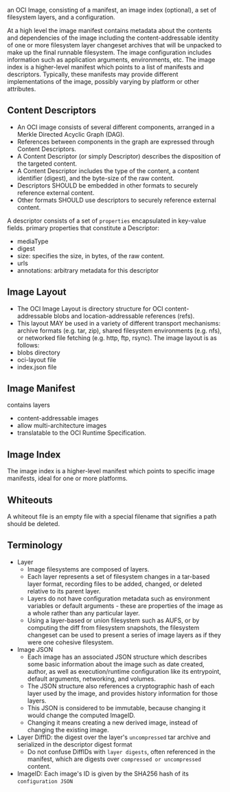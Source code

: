 an OCI Image, consisting of a manifest, an image index (optional), a set of filesystem layers, and a configuration.

At a high level the image manifest contains metadata about the contents and dependencies of the image including the content-addressable identity of one or more filesystem layer changeset archives that will be unpacked to make up the final runnable filesystem.
The image configuration includes information such as application arguments, environments, etc.
The image index is a higher-level manifest which points to a list of manifests and descriptors. Typically, these manifests may provide different implementations of the image, possibly varying by platform or other attributes.

## Content Descriptors
- An OCI image consists of several different components, arranged in a Merkle Directed Acyclic Graph (DAG).
- References between components in the graph are expressed through Content Descriptors.
- A Content Descriptor (or simply Descriptor) describes the disposition of the targeted content.
- A Content Descriptor includes the type of the content, a content identifier (digest), and the byte-size of the raw content.
- Descriptors SHOULD be embedded in other formats to securely reference external content.
- Other formats SHOULD use descriptors to securely reference external content.

A descriptor consists of a set of `properties` encapsulated in key-value fields. primary properties that constitute a Descriptor:
- mediaType
- digest
- size: specifies the size, in bytes, of the raw content.
- urls
- annotations: arbitrary metadata for this descriptor
## Image Layout
- The OCI Image Layout is directory structure for OCI content-addressable blobs and location-addressable references (refs).
- This layout MAY be used in a variety of different transport mechanisms: archive formats (e.g. tar, zip), shared filesystem environments (e.g. nfs), or networked file fetching (e.g. http, ftp, rsync).
The image layout is as follows:
- blobs directory
- oci-layout file
- index.json file
## Image Manifest
contains layers
- content-addressable images
- allow multi-architecture images
- translatable to the OCI Runtime Specification.
## Image Index
The image index is a higher-level manifest which points to specific image manifests, ideal for one or more platforms. 

## Whiteouts
A whiteout file is an empty file with a special filename that signifies a path should be deleted.
## Terminology
- Layer
    - Image filesystems are composed of layers.
    - Each layer represents a set of filesystem changes in a tar-based layer format, recording files to be added, changed, or deleted relative to its parent layer.
    - Layers do not have configuration metadata such as environment variables or default arguments - these are properties of the image as a whole rather than any particular layer.
    - Using a layer-based or union filesystem such as AUFS, or by computing the diff from filesystem snapshots, the filesystem changeset can be used to present a series of image layers as if they were one cohesive filesystem.
- Image JSON
    - Each image has an associated JSON structure which describes some basic information about the image such as date created, author, as well as execution/runtime configuration like its entrypoint, default arguments, networking, and volumes.
    - The JSON structure also references a cryptographic hash of each layer used by the image, and provides history information for those layers.
    - This JSON is considered to be immutable, because changing it would change the computed ImageID.
    - Changing it means creating a new derived image, instead of changing the existing image.
- Layer DiffID: the digest over the layer's `uncompressed` tar archive and serialized in the descriptor digest format
    - Do not confuse DiffIDs with `layer digests`, often referenced in the manifest, which are digests over `compressed or uncompressed` content.
- ImageID: Each image's ID is given by the SHA256 hash of its `configuration JSON`
